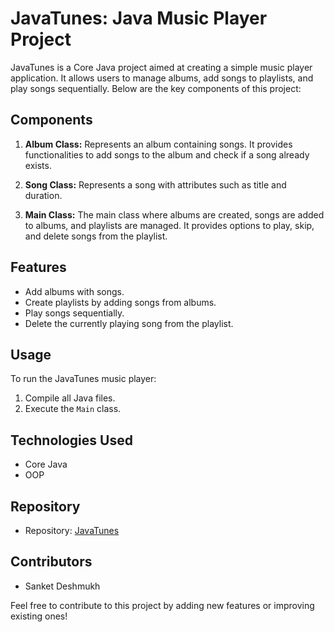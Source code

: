 # JavaTunes: Java Music Player Project

JavaTunes is a Core Java project aimed at creating a simple music player application. It allows users to manage albums, add songs to playlists, and play songs sequentially. Below are the key components of this project:

## Components
1. **Album Class:** Represents an album containing songs. It provides functionalities to add songs to the album and check if a song already exists.

2. **Song Class:** Represents a song with attributes such as title and duration.

3. **Main Class:** The main class where albums are created, songs are added to albums, and playlists are managed. It provides options to play, skip, and delete songs from the playlist.

## Features
- Add albums with songs.
- Create playlists by adding songs from albums.
- Play songs sequentially.
- Delete the currently playing song from the playlist.

## Usage
To run the JavaTunes music player:
1. Compile all Java files.
2. Execute the `Main` class.

## Technologies Used
- Core Java
- OOP

## Repository
- Repository: [JavaTunes](https://github.com/SanketDeshmukh007/JavaTunes)

## Contributors
- Sanket Deshmukh

Feel free to contribute to this project by adding new features or improving existing ones!
